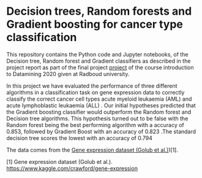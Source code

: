 # Decision trees, Random forests and Gradient boosting for cancer type classification

This repository contains the Python code and Jupyter notebooks, of the Decision tree, Random forest and Gradient classifiers as described in the project report as part of the final project <a href="https://github.com/Michael-Cornelisse/Datamining-project" target="_blank">project</a> of the course introduction to Datamining 2020 given at Radboud university.

In this project we have evaluated the performance of three different algorithms in a classification task on gene expression data to correctly classify the correct  cancer cell types acute myeloid leukaemia (AML) and acute lymphoblastic leukaemia (ALL) . Our initial hypotheses predicted that the Gradient boosting classifier would outperform the Random forest and Decision tree algorithms. This hypothesis turned out to be false with the Random forest being the best performing algorithm with a accuracy of 0.853, followed by Gradient Boost with an accuracy of  0.823 .The standard decision tree scores the lowest with an accuracy of 0.794

The data comes from the [Gene expression dataset (Golub et al.)](https://www.kaggle.com/crawford/gene-expression.))[1].

[1] Gene expression dataset (Golub et al.). https://www.kaggle.com/crawford/gene-expression<br/>



